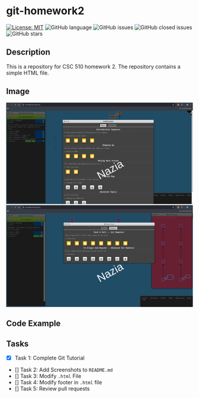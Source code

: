 # git-homework2

<!-- Status Badge -->
[![License: MIT](https://img.shields.io/badge/License-MIT-yellow.svg)](https://choosealicense.com/licenses/mit/)
![GitHub language](https://img.shields.io/badge/Language-html-blue)
![GitHub issues](https://img.shields.io/github/issues/csc510-group11/git-homework2)
![GitHub closed issues](https://img.shields.io/github/issues-closed/csc510-group11/git-homework2)
![GitHub stars](https://img.shields.io/github/stars/csc510-group11/git-homework2)
## Description

This is a repository for CSC 510 homework 2. The repository contains a simple HTML file.

## Image
![Screenshot 1](images/ss1.png)
![Screenshot 1](images/ss2.png)

## Code Example

## Tasks

- [x] Task 1: Complete Git Tutorial
- [] Task 2: Add Screenshots to `README.md`  
- [] Task 3: Modify `.html` File  
- [] Task 4: Modify footer in `.html` file  
- [] Task 5: Review pull requests